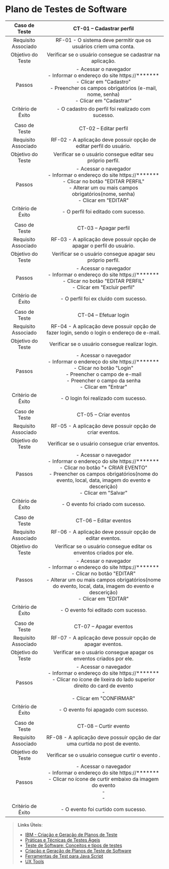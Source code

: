 # Plano de Testes de Software
 
| **Caso de Teste** 	| **CT-01 – Cadastrar perfil** 	|
|:---:	|:---:	|
|	Requisito Associado 	| RF-01 - O sistema deve permitir que os usuários criem uma conta. |
| Objetivo do Teste 	| Verificar se o usuário consegue se cadastrar na aplicação. |
| Passos 	| - Acessar o navegador <br> - Informar o endereço do site https://*******<br> - Clicar em "Cadastro" <br> - Preencher os campos obrigatórios (e-mail, nome, senha) <br> - Clicar em "Cadastrar" |
|Critério de Êxito | - O cadastro do perfil foi realizado com sucesso. |
|  	|  	|
| Caso de Teste 	| CT-02    – Editar perfil	|
|Requisito Associado | RF-02	- A aplicação deve possuir opção de editar perfil do usuário. |
| Objetivo do Teste 	| Verificar se o usuário consegue editar seu próprio perfil. |
| Passos 	| - Acessar o navegador <br> - Informar o endereço do site https://*******<br> - Clicar no botão "EDITAR PERFIL" <br> - Alterar um ou mais campos obrigatórios(nome, senha) <br> - Clicar em "EDITAR" |
|Critério de Êxito | - O perfil foi editado com sucesso. |
|  	|  	|
| Caso de Teste 	| CT-03    – Apagar perfil	|
|Requisito Associado | RF-03	- A aplicação deve possuir opção de apagar o perfil do usuário. |
| Objetivo do Teste 	| Verificar se o usuário consegue apagar seu próprio perfil. |
| Passos 	| - Acessar o navegador <br> - Informar o endereço do site https://*******<br> - Clicar no botão "EDITAR PERFIL" <br> - Clicar em "Excluir perfil" |
|Critério de Êxito | - O perfil foi ex cluído com sucesso. |
|  	|  	|
| Caso de Teste 	| CT-04 – Efetuar login	|
|Requisito Associado | RF-04	- A aplicação deve possuir opção de fazer login, sendo o login o endereço de e-mail. |
| Objetivo do Teste 	| Verificar se o usuário consegue realizar login. |
| Passos 	| - Acessar o navegador <br> - Informar o endereço do site https://*******<br> - Clicar no botão "Login" <br> - Preencher o campo de e-mail <br> - Preencher o campo da senha <br> - Clicar em "Entrar" |
|Critério de Êxito | - O login foi realizado com sucesso. |
|  	|  	|
| Caso de Teste 	| CT-05    – Criar eventos	|
|Requisito Associado | RF-05	- A aplicação deve possuir opção de criar eventos. |
| Objetivo do Teste 	| Verificar se o usuário consegue criar enventos. |
| Passos 	| - Acessar o navegador <br> - Informar o endereço do site https://*******<br> - Clicar no botão "+ CRIAR EVENTO" <br> - Preencher os campos obrigatórios(nome do evento, local, data, imagem do evento e descerição) <br> - Clicar em "Salvar" |
|Critério de Êxito | - O evento foi criado com sucesso. |
|  	|  	|
| Caso de Teste 	| CT-06    – Editar eventos	|
|Requisito Associado | RF-06 	- A aplicação deve possuir opção de editar eventos. |
| Objetivo do Teste 	| Verificar se o usuário consegue editar os enventos criados por ele. |
| Passos 	| - Acessar o navegador <br> - Informar o endereço do site https://*******<br> - Clicar no botão "EDITAR" <br> - Alterar um ou mais campos obrigatórios(nome do evento, local, data, imagem do evento e descerição) <br> - Clicar em "EDITAR" |
|Critério de Êxito | - O evento foi editado com sucesso.
|  	|  	|
| Caso de Teste 	| CT-07    – Apagar eventos	|
|Requisito Associado | RF-07 	- A aplicação deve possuir opção de apagar eventos. |
| Objetivo do Teste 	| Verificar se o usuário consegue apagar os enventos criados por ele. |
| Passos 	| - Acessar o navegador <br> - Informar o endereço do site https://*******<br> - Clicar no ícone de lixeira do lado superior direito do card de evento <br> - <br> - Clicar em "CONFIRMAR" |
|Critério de Êxito | - O evento foi apagado com sucesso. |
|  	|  	|
| Caso de Teste 	| CT-08    – Curtir evento	|
|Requisito Associado | RF-08 	- A aplicação deve possuir opção de dar uma curtida no post de evento. |
| Objetivo do Teste 	| Verificar se o usuário consegue curtir o evento . |
| Passos 	| - Acessar o navegador <br> - Informar o endereço do site https://*******<br> - Clicar no ícone de curtir embaixo da imagem do evento <br> - <br> -
|Critério de Êxito | - O evento foi curtido com sucesso. |  


 
> **Links Úteis**:
> - [IBM - Criação e Geração de Planos de Teste](https://www.ibm.com/developerworks/br/local/rational/criacao_geracao_planos_testes_software/index.html)
> - [Práticas e Técnicas de Testes Ágeis](http://assiste.serpro.gov.br/serproagil/Apresenta/slides.pdf)
> -  [Teste de Software: Conceitos e tipos de testes](https://blog.onedaytesting.com.br/teste-de-software/)
> - [Criação e Geração de Planos de Teste de Software](https://www.ibm.com/developerworks/br/local/rational/criacao_geracao_planos_testes_software/index.html)
> - [Ferramentas de Test para Java Script](https://geekflare.com/javascript-unit-testing/)
> - [UX Tools](https://uxdesign.cc/ux-user-research-and-user-testing-tools-2d339d379dc7)
